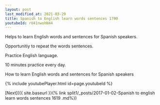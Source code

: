 ```yaml
---
layout: post
last_modified_at: 2021-03-29
title: Spanish to English learn words sentences 1790 
youtubeId: rU41nwohN44
---
```

 
 
Helps to learn English words and sentences for Spanish speakers.

Opportunitiy to repeat the words sentences. 

Practice English language. 
 
10 minutes practice every day. 
 
How to learn English words and sentences for Spanish speakers 
 
{% include youtubePlayer.html id=page.youtubeId %}
 
 
[Next]({{ site.baseurl }}{% link  split1/_posts/2017-01-02-Spanish to english learn words sentences 1619 .md%})
 
